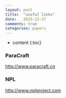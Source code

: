 ```yaml
---
layout: post
title:  "useful links"
date:   2015-12-27
comments: true
categories: papers
---
```


* content
{:toc}

### ParaCraft
http://www.paracraft.cn

### NPL
http://www.nplproject.com
